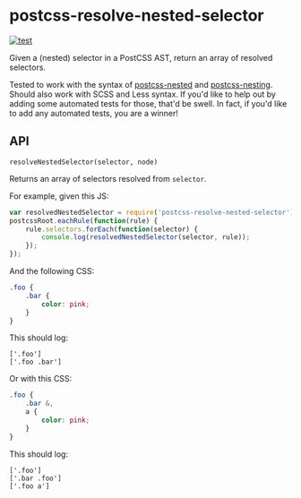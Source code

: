# postcss-resolve-nested-selector

[![test](https://github.com/csstools/postcss-resolve-nested-selector/actions/workflows/test.yml/badge.svg?branch=main)](https://github.com/csstools/postcss-resolve-nested-selector/actions/workflows/test.yml)

Given a (nested) selector in a PostCSS AST, return an array of resolved selectors.

Tested to work with the syntax of
[postcss-nested](https://github.com/postcss/postcss-nested)
and [postcss-nesting](https://github.com/csstools/postcss-plugins/tree/main/plugins/postcss-nesting).
Should also work with SCSS and Less syntax. If you'd like to help out by
adding some automated tests for those, that'd be swell. In fact, if you'd
like to add any automated tests, you are a winner!

## API

`resolveNestedSelector(selector, node)`

Returns an array of selectors resolved from `selector`.

For example, given this JS:

```js
var resolvedNestedSelector = require('postcss-resolve-nested-selector');
postcssRoot.eachRule(function(rule) {
	rule.selectors.forEach(function(selector) {
		console.log(resolvedNestedSelector(selector, rule));
	});
});
```

And the following CSS:

```scss
.foo {
	.bar {
		color: pink;
	}
}
```

This should log:

```
['.foo']
['.foo .bar']
```

Or with this CSS:

```scss
.foo {
	.bar &,
	a {
		color: pink;
	}
}
```

This should log:

```
['.foo']
['.bar .foo']
['.foo a']
```
